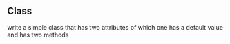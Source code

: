 ## Class

write a simple class that has two attributes of which one has a default value and has two methods
